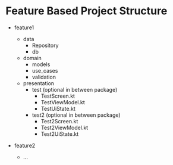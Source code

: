 # Feature Based Project Structure

- feature1
    - data
      - Repository
      - db
    - domain
        - models
        - use_cases
        - validation
    - presentation
        - test (optional in between package)
            - TestScreen.kt
            - TestViewModel.kt
            - TestUiState.kt
        - test2 (optional in between package)
            - Test2Screen.kt
            - Test2ViewModel.kt
            - Test2UiState.kt

- feature2
    - ...

